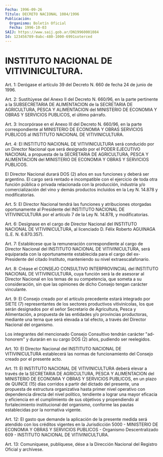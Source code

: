 ```yaml
---
Fecha: 1996-09-26
Título: DECRETO NACIONAL 1084/1996
Publicación:
  Organismo: Boletín Oficial
  Fecha: 1996-10-03
SAIJ: https://www.saij.gob.ar/DN19960001084
Id: 123456789-0abc-480-1000-6991soterced
---
```

# INSTITUTO NACIONAL DE VITIVINICULTURA.

<a id="1"></a>
Art. 1: Derógase el artículo 39 del Decreto N. 660 de fecha  24 de junio de 1996.

<a id="2"></a>
Art. 2: Sustitúyese del Anexo II del Decreto N. 660/96, en la parte pertinente  a  la SUBSECRETARIA DE ALIMENTACION de la SECRETARIA DE AGRICULTURA, PESCA  Y  ALIMENTACION  del  MINISTERIO  DE ECONOMIA Y OBRAS   Y  SERVICIOS  PUBLICOS,  el  último  párrafo.

<a id="3"></a>
Art. 3: Incorpórase en el Anexo III del Decreto  N. 660/96,  en la parte  correspondiente  al MINISTERIO DE ECONOMIA Y OBRAS SERVICIOS PUBLICOS al INSTITUTO NACIONAL DE VITIVINICULTURA.

<a id="4"></a>
Art. 4: El INSTITUTO NACIONAL  DE  VITIVINICULTURA  será conducido por un Director Nacional que será designado por el PODER  EJECUTIVO NACIONAL  a  propuesta  de  la  SECRETARIA DE AGRICULTURA, PESCA  Y ALIMENTACION  del  MINISTERIO  DE  ECONOMIA  Y  OBRAS  Y  SERVICIOS PUBLICOS.

El Director Nacional durará DOS (2)  años en sus funciones y deberá ser  argentino.  El  cargo  será  rentado  e  incompatible  con  el ejercicio de toda otra función pública o privada  relacionada  con la  producción,  industria  y/o  comercialización  del vino y demás productos  incluidos  en  la  Ley  N. 14.878  y  modificatorias.

<a id="5"></a>
Art.  5: El Director Nacional tendrá las funciones y  atribuciones otorgadas  oportunamente  al  Presidente  del INSTITUTO NACIONAL DE VITIVINICULTURA por el artículo 7 de la Ley N. 14.878, y modificatorias.

<a id="6"></a>
Art. 6: Desígnase en el cargo de Director  Nacional  del INSTITUTO NACIONAL   DE  VITIVINICULTURA,  al  licenciado  D.  Félix  Roberto AGUINAGA (L.E. N. 6.870.357).

<a id="7"></a>
Art. 7: Establécese  que  la remuneración correspondiente al cargo de  Director Nacional del INSTITUTO  NACIONAL  DE  VITIVINICULTURA, será  equiparada con la oportunamente establecida para el cargo del ex-Presidente del citado Instituto, manteniendo su nivel extraescalafonario.

<a id="8"></a>
Art. 8: Créase el CONSEJO CONSULTIVO INTERPROVINCIAL del INSTITUTO NACIONAL  DE  VITIVINICULTURA,  cuya función será la de asesorar al Director Nacional en los temas de  su  competencia, que someta a su consideración,  sin  que  las  opiniones de  dicho  Consejo  tengan carácter vinculante.

<a id="9"></a>
Art.  9:  El  Consejo creado por el  artículo  precedente  estará integrado por SIETE  (7) representantes de los sectores productivos vitivinícolas, los que  serán designados por el señor Secretario de Agricultura, Pesca y Alimentación, a propuesta de las entidades y/o provincias productoras, mediante  una  terna que será elevada a tal efecto, a través del Director Nacional del organismo.

Los integrantes del mencionado Consejo Consultivo  tendrán carácter "ad-honorem"  y  durarán  en  su  cargo DOS (2) años, pudiendo  ser reelegidos.

<a id="10"></a>
Art. 10: El Director Nacional del INSTITUTO NACIONAL DE VITIVINICULTURA  establecerá  las  normas   de  funcionamiento  del Consejo creado por el presente acto.

<a id="11"></a>
Art. 11: El INSTITUTO NACIONAL DE VITIVINICULTURA  deberá elevar a través  de  la SECRETARIA DE AGRICULTURA, PESCA Y ALIMENTACION  del MINISTERIO DE ECONOMIA Y OBRAS Y SERVICIOS PUBLICOS, en un plazo de QUINCE (15) días  corridos  a  partir del dictado del presente, una propuesta de estructura organizativa  hasta  primer nivel operativo con dependencia directa del nivel político, tendiente  a lograr una mayor  eficacia y eficiencia en el cumplimiento de sus objetivos  y propendiendo    al  fortalecimiento  institucional  del  organismo, conforme  las  pautas    establecidas   por  la  normativa  vigente.

<a id="12"></a>
Art. 12: El gasto que demande la aplicación  de la presente medida será atendido con los créditos vigentes en la Jurisdicción  5000  - MINISTERIO  DE  ECONOMIA  Y  OBRAS Y SERVICIOS PUBLICOS - Organismo Descentralizado  609  -  INSTITUTO   NACIONAL  DE  VITIVINICULTURA.

<a id="13"></a>
Art. 13: Comuníquese, publíquese, dése  a  la  Dirección Nacional del Registro Oficial y archívese.